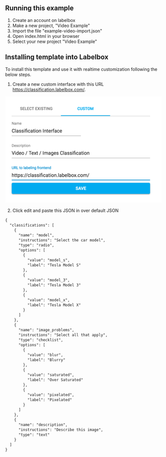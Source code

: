 ## Running this example

1. Create an account on labelbox
2. Make a new project, "Video Example"
3. Import the file "example-video-import.json"
4. Open index.html in your browser
5. Select your new project "Video Example"

## Installing template into Labelbox

To install this template and use it with realtime customization following the below steps.

1. Create a new custom interface with this URL https://classification.labelbox.com/.

![](./custom_interface.png)

2. Click edit and paste this JSON in over default JSON

```
{
  "classifications": [
    {
      "name": "model",
      "instructions": "Select the car model",
      "type": "radio",
      "options": [
        {
          "value": "model_s",
          "label": "Tesla Model S"
        },
        {
          "value": "model_3",
          "label": "Tesla Model 3"
        },
        {
          "value": "model_x",
          "label": "Tesla Model X"
        }
      ]
    },
    {
      "name": "image_problems",
      "instructions": "Select all that apply",
      "type": "checklist",
      "options": [
        {
          "value": "blur",
          "label": "Blurry"
        },
        {
          "value": "saturated",
          "label": "Over Saturated"
        },
        {
          "value": "pixelated",
          "label": "Pixelated"
        }
      ]
    },
    {
      "name": "description",
      "instructions": "Describe this image",
      "type": "text"
    }
  ]
}
```